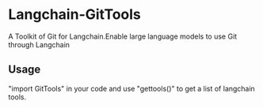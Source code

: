 # Langchain-GitTools
A Toolkit of Git for Langchain.Enable large language models to use Git through Langchain

## Usage
"import GitTools" in your code and use "gettools()" to get a list of langchain tools.

